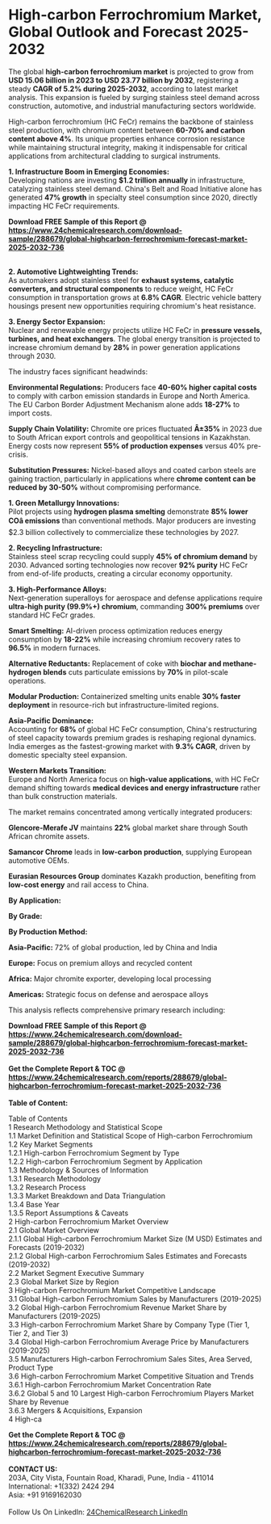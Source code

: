<h1>High-carbon Ferrochromium Market, Global Outlook and Forecast 2025-2032</h1><p>The global <strong>high-carbon ferrochromium market</strong> is projected to grow from <strong>USD 15.06 billion in 2023 to USD 23.77 billion by 2032</strong>, registering a steady <strong>CAGR of 5.2% during 2025-2032</strong>, according to latest market analysis. This expansion is fueled by surging stainless steel demand across construction, automotive, and industrial manufacturing sectors worldwide.</p><p>High-carbon ferrochromium (HC FeCr) remains the backbone of stainless steel production, with chromium content between <strong>60-70% and carbon content above 4%</strong>. Its unique properties enhance corrosion resistance while maintaining structural integrity, making it indispensable for critical applications from architectural cladding to surgical instruments.</p><p><strong>1. Infrastructure Boom in Emerging Economies:</strong><br>
Developing nations are investing <strong>$1.2 trillion annually</strong> in infrastructure, catalyzing stainless steel demand. China's Belt and Road Initiative alone has generated <strong>47% growth</strong> in specialty steel consumption since 2020, directly impacting HC FeCr requirements.</p><div><b>Download FREE Sample of this Report @ 
            <a href="https://www.24chemicalresearch.com/download-sample/288679/global-highcarbon-ferrochromium-forecast-market-2025-2032-736">
            https://www.24chemicalresearch.com/download-sample/288679/global-highcarbon-ferrochromium-forecast-market-2025-2032-736</a></b></div><br><p><strong>2. Automotive Lightweighting Trends:</strong><br>
As automakers adopt stainless steel for <strong>exhaust systems, catalytic converters, and structural components</strong> to reduce weight, HC FeCr consumption in transportation grows at <strong>6.8% CAGR</strong>. Electric vehicle battery housings present new opportunities requiring chromium's heat resistance.</p><p><strong>3. Energy Sector Expansion:</strong><br>
Nuclear and renewable energy projects utilize HC FeCr in <strong>pressure vessels, turbines, and heat exchangers</strong>. The global energy transition is projected to increase chromium demand by <strong>28%</strong> in power generation applications through 2030.</p><p>The industry faces significant headwinds:</p><p><strong>Environmental Regulations:</strong> Producers face <strong>40-60% higher capital costs</strong> to comply with carbon emission standards in Europe and North America. The EU Carbon Border Adjustment Mechanism alone adds <strong>18-27%</strong> to import costs.</p><p><strong>Supply Chain Volatility:</strong> Chromite ore prices fluctuated <strong>Â±35%</strong> in 2023 due to South African export controls and geopolitical tensions in Kazakhstan. Energy costs now represent <strong>55% of production expenses</strong> versus 40% pre-crisis.</p><p><strong>Substitution Pressures:</strong> Nickel-based alloys and coated carbon steels are gaining traction, particularly in applications where <strong>chrome content can be reduced by 30-50%</strong> without compromising performance.</p><p><strong>1. Green Metallurgy Innovations:</strong><br>
Pilot projects using <strong>hydrogen plasma smelting</strong> demonstrate <strong>85% lower COâ emissions</strong> than conventional methods. Major producers are investing $2.3 billion collectively to commercialize these technologies by 2027.</p><p><strong>2. Recycling Infrastructure:</strong><br>
Stainless steel scrap recycling could supply <strong>45% of chromium demand</strong> by 2030. Advanced sorting technologies now recover <strong>92% purity</strong> HC FeCr from end-of-life products, creating a circular economy opportunity.</p><p><strong>3. High-Performance Alloys:</strong><br>
Next-generation superalloys for aerospace and defense applications require <strong>ultra-high purity (99.9%+) chromium</strong>, commanding <strong>300% premiums</strong> over standard HC FeCr grades.</p><p><strong>Smart Smelting:</strong> AI-driven process optimization reduces energy consumption by <strong>18-22%</strong> while increasing chromium recovery rates to <strong>96.5%</strong> in modern furnaces.</p><p><strong>Alternative Reductants:</strong> Replacement of coke with <strong>biochar and methane-hydrogen blends</strong> cuts particulate emissions by <strong>70%</strong> in pilot-scale operations.</p><p><strong>Modular Production:</strong> Containerized smelting units enable <strong>30% faster deployment</strong> in resource-rich but infrastructure-limited regions.</p><p><strong>Asia-Pacific Dominance:</strong><br>
Accounting for <strong>68%</strong> of global HC FeCr consumption, China's restructuring of steel capacity towards premium grades is reshaping regional dynamics. India emerges as the fastest-growing market with <strong>9.3% CAGR</strong>, driven by domestic specialty steel expansion.</p><p><strong>Western Markets Transition:</strong><br>
Europe and North America focus on <strong>high-value applications</strong>, with HC FeCr demand shifting towards <strong>medical devices and energy infrastructure</strong> rather than bulk construction materials.</p><p>The market remains concentrated among vertically integrated producers:</p><p><strong>Glencore-Merafe JV</strong> maintains <strong>22%</strong> global market share through South African chromite assets.</p><p><strong>Samancor Chrome</strong> leads in <strong>low-carbon production</strong>, supplying European automotive OEMs.</p><p><strong>Eurasian Resources Group</strong> dominates Kazakh production, benefiting from <strong>low-cost energy</strong> and rail access to China.</p><p><strong>By Application:</strong></p><p><strong>By Grade:</strong></p><p><strong>By Production Method:</strong></p><p><strong>Asia-Pacific:</strong> 72% of global production, led by China and India</p><p><strong>Europe:</strong> Focus on premium alloys and recycled content</p><p><strong>Africa:</strong> Major chromite exporter, developing local processing</p><p><strong>Americas:</strong> Strategic focus on defense and aerospace alloys</p><p>This analysis reflects comprehensive primary research including:</p><div><b>Download FREE Sample of this Report @ 
            <a href="https://www.24chemicalresearch.com/download-sample/288679/global-highcarbon-ferrochromium-forecast-market-2025-2032-736">
            https://www.24chemicalresearch.com/download-sample/288679/global-highcarbon-ferrochromium-forecast-market-2025-2032-736</a></b></div><br><div><b>Get the Complete Report & TOC @ 
            <a href="https://www.24chemicalresearch.com/reports/288679/global-highcarbon-ferrochromium-forecast-market-2025-2032-736">
            https://www.24chemicalresearch.com/reports/288679/global-highcarbon-ferrochromium-forecast-market-2025-2032-736</a></b></div><br>
            <b>Table of Content:</b><p>Table of Contents<br />
1 Research Methodology and Statistical Scope<br />
1.1 Market Definition and Statistical Scope of High-carbon Ferrochromium<br />
1.2 Key Market Segments<br />
1.2.1 High-carbon Ferrochromium Segment by Type<br />
1.2.2 High-carbon Ferrochromium Segment by Application<br />
1.3 Methodology & Sources of Information<br />
1.3.1 Research Methodology<br />
1.3.2 Research Process<br />
1.3.3 Market Breakdown and Data Triangulation<br />
1.3.4 Base Year<br />
1.3.5 Report Assumptions & Caveats<br />
2 High-carbon Ferrochromium Market Overview<br />
2.1 Global Market Overview<br />
2.1.1 Global High-carbon Ferrochromium Market Size (M USD) Estimates and Forecasts (2019-2032)<br />
2.1.2 Global High-carbon Ferrochromium Sales Estimates and Forecasts (2019-2032)<br />
2.2 Market Segment Executive Summary<br />
2.3 Global Market Size by Region<br />
3 High-carbon Ferrochromium Market Competitive Landscape<br />
3.1 Global High-carbon Ferrochromium Sales by Manufacturers (2019-2025)<br />
3.2 Global High-carbon Ferrochromium Revenue Market Share by Manufacturers (2019-2025)<br />
3.3 High-carbon Ferrochromium Market Share by Company Type (Tier 1, Tier 2, and Tier 3)<br />
3.4 Global High-carbon Ferrochromium Average Price by Manufacturers (2019-2025)<br />
3.5 Manufacturers High-carbon Ferrochromium Sales Sites, Area Served, Product Type<br />
3.6 High-carbon Ferrochromium Market Competitive Situation and Trends<br />
3.6.1 High-carbon Ferrochromium Market Concentration Rate<br />
3.6.2 Global 5 and 10 Largest High-carbon Ferrochromium Players Market Share by Revenue<br />
3.6.3 Mergers & Acquisitions, Expansion<br />
4 High-ca</p><div><b>Get the Complete Report & TOC @ 
            <a href="https://www.24chemicalresearch.com/reports/288679/global-highcarbon-ferrochromium-forecast-market-2025-2032-736">
            https://www.24chemicalresearch.com/reports/288679/global-highcarbon-ferrochromium-forecast-market-2025-2032-736</a></b></div><br><b>CONTACT US:</b><br>
            203A, City Vista, Fountain Road, Kharadi, Pune, India - 411014<br>
            International: +1(332) 2424 294<br>
            Asia: +91 9169162030 <br><br>
            Follow Us On LinkedIn: <a href="https://www.linkedin.com/company/24chemicalresearch/">24ChemicalResearch LinkedIn</a>